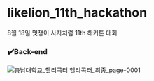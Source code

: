 # likelion_11th_hackathon

8월 18일 멋쟁이 사자처럼 11th 해커톤 대회

### ✔️Back-end
![충남대학교_헬리콕터  헬리콕터_최종_page-0001](https://github.com/jungbug/likelion_11th_hackathon/assets/67012995/fde737b8-8287-4e98-bfaa-623b59325466)
